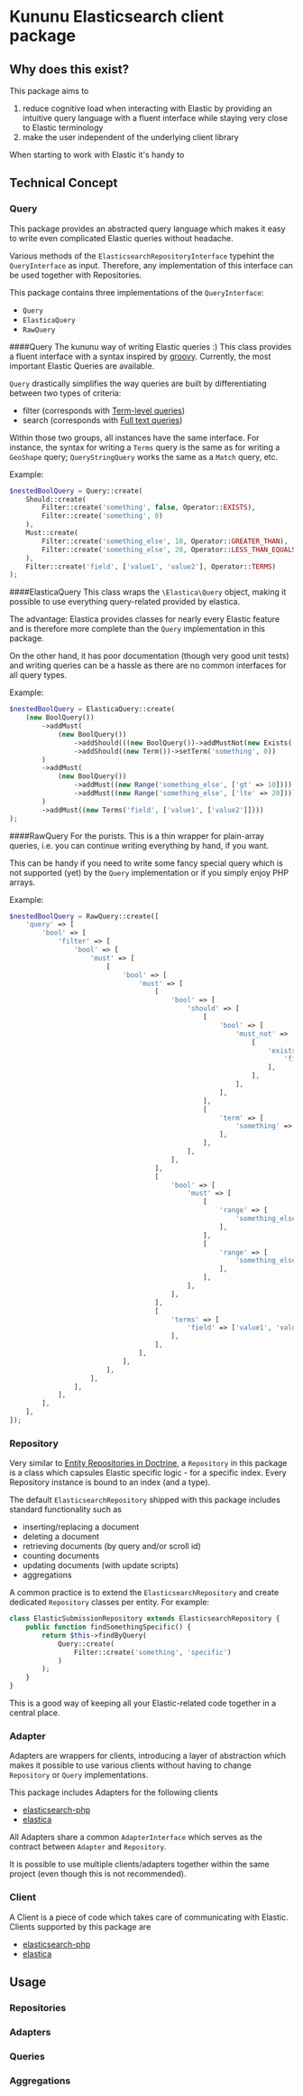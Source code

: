 # Kununu Elasticsearch client package

## Why does this exist?
This package aims to
 1. reduce cognitive load when interacting with Elastic by providing an intuitive query language with a fluent interface while staying very close to Elastic terminology
 2. make the user independent of the underlying client library

When starting to work with Elastic it's handy to 

## Technical Concept
### Query
This package provides an abstracted query language which makes it easy to write even complicated Elastic queries without headache.

Various methods of the `ElasticsearchRepositoryInterface` typehint the `QueryInterface` as input. Therefore, any implementation of this interface can be used together with Repositories.

This package contains three implementations of the `QueryInterface`:
 - `Query`
 - `ElasticaQuery`
 - `RawQuery`

####Query
The kununu way of writing Elastic queries :)
This class provides a fluent interface with a syntax inspired by [groovy](https://groovy-lang.org/).
Currently, the most important Elastic Queries are available.

`Query` drastically simplifies the way queries are built by differentiating between two types of criteria:
 - filter (corresponds with [Term-level queries](https://www.elastic.co/guide/en/elasticsearch/reference/master/term-level-queries.html))
 - search (corresponds with [Full text queries](https://www.elastic.co/guide/en/elasticsearch/reference/master/full-text-queries.html))

Within those two groups, all instances have the same interface. For instance, the syntax for writing a `Terms` query is the same as for writing a `GeoShape` query; `QueryStringQuery` works the same as a `Match` query, etc.

Example:
````php
$nestedBoolQuery = Query::create(
    Should::create(
        Filter::create('something', false, Operator::EXISTS),
        Filter::create('something', 0)
    ),
    Must::create(
        Filter::create('something_else', 10, Operator::GREATER_THAN),
        Filter::create('something_else', 20, Operator::LESS_THAN_EQUALS)
    ),
    Filter::create('field', ['value1', 'value2'], Operator::TERMS)
);
````

####ElasticaQuery
This class wraps the `\Elastica\Query` object, making it possible to use everything query-related provided by elastica.

The advantage: Elastica provides classes for nearly every Elastic feature and is therefore more complete than the `Query` implementation in this package.

On the other hand, it has poor documentation (though very good unit tests) and writing queries can be a hassle as there are no common interfaces for all query types.

Example:
````php
$nestedBoolQuery = ElasticaQuery::create(
    (new BoolQuery())
        ->addMust(
            (new BoolQuery())
                ->addShould(((new BoolQuery())->addMustNot(new Exists('something'))))
                ->addShould((new Term())->setTerm('something', 0))
        )
        ->addMust(
            (new BoolQuery())
                ->addMust((new Range('something_else', ['gt' => 10])))
                ->addMust((new Range('something_else', ['lte' => 20])))
        )
        ->addMust((new Terms('field', ['value1', ['value2']])))
);
````

####RawQuery
For the purists. This is a thin wrapper for plain-array queries, i.e. you can continue writing everything by hand, if you want.

This can be handy if you need to write some fancy special query which is not supported (yet) by the `Query` implementation or if you simply enjoy PHP arrays.

Example:
````php
$nestedBoolQuery = RawQuery::create([
    'query' => [
        'bool' => [
            'filter' => [
                'bool' => [
                    'must' => [
                        [
                            'bool' => [
                                'must' => [
                                    [
                                        'bool' => [
                                            'should' => [
                                                [
                                                    'bool' => [
                                                        'must_not' => [
                                                            [
                                                                'exists' => [
                                                                    'field' => 'something',
                                                                ],
                                                            ],
                                                        ],
                                                    ],
                                                ],
                                                [
                                                    'term' => [
                                                        'something' => 0,
                                                    ],
                                                ],
                                            ],
                                        ],
                                    ],
                                    [
                                        'bool' => [
                                            'must' => [
                                                [
                                                    'range' => [
                                                        'something_else' => ['gt' => 10],
                                                    ],
                                                ],
                                                [
                                                    'range' => [
                                                        'something_else' => ['lte' => 20],
                                                    ],
                                                ],
                                            ],
                                        ],
                                    ],
                                    [
                                        'terms' => [
                                            'field' => ['value1', 'value2'],
                                        ],
                                    ],
                                ],
                            ],
                        ],
                    ],
                ],
            ],
        ],
    ],
]);
````

### Repository
Very similar to [Entity Repositories in Doctrine](https://www.doctrine-project.org/projects/doctrine-orm/en/2.6/reference/working-with-objects.html), a `Repository` in this package is a class which capsules Elastic specific logic - for a specific index.
Every Repository instance is bound to an index (and a type).

The default `ElasticsearchRepository` shipped with this package includes standard functionality such as
 - inserting/replacing a document
 - deleting a document
 - retrieving documents (by query and/or scroll id)
 - counting documents
 - updating documents (with update scripts)
 - aggregations

A common practice is to extend the `ElasticsearchRepository` and create dedicated `Repository` classes per entity. For example:
```php
class ElasticSubmissionRepository extends ElasticsearchRepository {
    public function findSomethingSpecific() {
        return $this->findByQuery(
            Query::create(
                Filter::create('something', 'specific')
            )
        );
    }
}
```
This is a good way of keeping all your Elastic-related code together in a central place.

### Adapter
Adapters are wrappers for clients, introducing a layer of abstraction which makes it possible to use various clients without having to change `Repository` or `Query` implementations.

This package includes Adapters for the following clients
 - [elasticsearch-php](https://www.elastic.co/guide/en/elasticsearch/client/php-api/current/index.html)
 - [elastica](https://elastica.io/)

All Adapters share a common `AdapterInterface` which serves as the contract between `Adapter` and `Repository`.

It is possible to use multiple clients/adapters together within the same project (even though this is not recommended).

### Client
A Client is a piece of code which takes care of communicating with Elastic. Clients supported by this package are
 - [elasticsearch-php](https://www.elastic.co/guide/en/elasticsearch/client/php-api/current/index.html)
 - [elastica](https://elastica.io/)

## Usage

### Repositories

### Adapters

### Queries

### Aggregations
